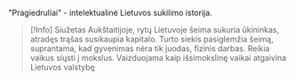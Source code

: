 "Pragiedruliai" - intelektualinė Lietuvos sukilimo istorija.

> [!Info] Siužetas
> Aukštaitijoje, rytų Lietuvoje šeima sukuria ūkininkas, atradęs trąšas susikaupia kapitalo. Turto siekis pasiglemžia šeimą, suprantama, kad gyvenimas nėra tik juodas, fizinis darbas. Reikia vaikus siųsti į mokslus. Vaizduojama kaip išsimokslinę vaikai atgaivina Lietuvos valstybę

